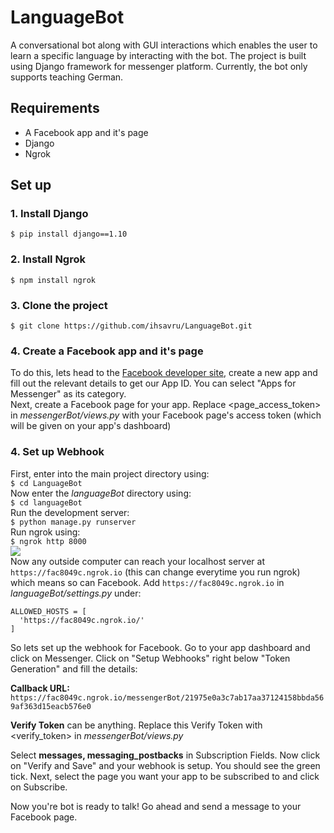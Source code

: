 # LanguageBot
A conversational bot along with GUI interactions which enables the user to learn a specific language by interacting with the bot. The project is built using Django framework for messenger platform. Currently, the bot only supports teaching German.

## Requirements
* A Facebook app and it's page
* Django
* Ngrok

## Set up

### 1. Install Django
```$ pip install django==1.10```

### 2. Install Ngrok
```$ npm install ngrok```

### 3. Clone the project
```$ git clone https://github.com/ihsavru/LanguageBot.git```

### 4. Create a Facebook app and it's page
To do this, lets head to the [Facebook developer site](https://developers.facebook.com/), create a new app and fill out the relevant details to get our App ID. You can select "Apps for Messenger" as its category.  
Next, create a Facebook page for your app.
Replace <page_access_token> in _messengerBot/views.py_ with your Facebook page's access token (which will be given on your app's dashboard)

### 4. Set up Webhook
First, enter into the main project directory using:  
```$ cd LanguageBot```  
Now enter the _languageBot_ directory using:  
```$ cd languageBot```  
Run the development server:  
```$ python manage.py runserver```  
Run ngrok using:  
```$ ngrok http 8000```  
![](https://i.imgur.com/76qPYZn.png)  
 Now any outside computer can reach your localhost server at ```https://fac8049c.ngrok.io``` (this can change everytime you run ngrok) which means so can Facebook. Add  ```https://fac8049c.ngrok.io``` in _languageBot/settings.py_ under:     
```
ALLOWED_HOSTS = [  
  'https://fac8049c.ngrok.io/'  
]
```  

So lets set up the webhook for Facebook. Go to your app dashboard and click on Messenger. Click on "Setup Webhooks" right below "Token Generation" and fill the details:  
  
**Callback URL:** ```https://fac8049c.ngrok.io/messengerBot/21975e0a3c7ab17aa37124158bbda569af363d15eacb576e0```
  
**Verify Token** can be anything. Replace this Verify Token with <verify_token> in _messengerBot/views.py_  
  
Select **messages, messaging_postbacks** in Subscription Fields. Now click on "Verify and Save" and your webhook is setup. You should see the green tick. Next, select the page you want your app to be subscribed to and click on Subscribe.

Now you're bot is ready to talk! Go ahead and send a message to your Facebook page.
